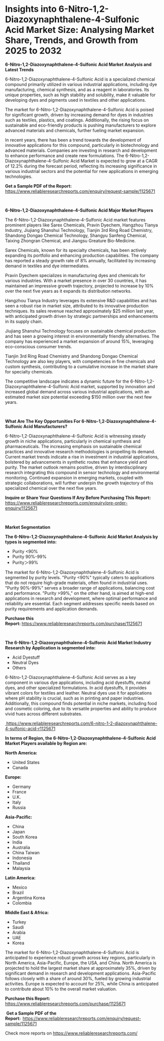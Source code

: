 <p><h1>Insights into 6-Nitro-1,2-Diazoxynaphthalene-4-Sulfonic Acid Market Size: Analysing Market Share, Trends, and Growth from 2025 to 2032</h1></p><p><strong>6-Nitro-1,2-Diazoxynaphthalene-4-Sulfonic Acid Market Analysis and Latest Trends</strong></p>
<p><p>6-Nitro-1,2-Diazoxynaphthalene-4-Sulfonic Acid is a specialized chemical compound primarily utilized in various industrial applications, including dye manufacturing, chemical synthesis, and as a reagent in laboratories. Its unique properties, such as high stability and solubility, make it valuable for developing dyes and pigments used in textiles and other applications.</p><p>The market for 6-Nitro-1,2-Diazoxynaphthalene-4-Sulfonic Acid is poised for significant growth, driven by increasing demand for dyes in industries such as textiles, plastics, and coatings. Additionally, the rising focus on sustainable and eco-friendly products is pushing manufacturers to explore advanced materials and chemicals, further fueling market expansion.</p><p>In recent years, there has been a trend towards the development of innovative applications for this compound, particularly in biotechnology and advanced materials. Companies are investing in research and development to enhance performance and create new formulations. The 6-Nitro-1,2-Diazoxynaphthalene-4-Sulfonic Acid Market is expected to grow at a CAGR of 12.2% during the forecast period, reflecting its increasing significance in various industrial sectors and the potential for new applications in emerging technologies.</p></p>
<p><strong>Get a Sample PDF of the Report:&nbsp;</strong> <a href="https://www.reliableresearchreports.com/enquiry/request-sample/1125671?utm_campaign=2187&utm_medium=2&utm_source=Github&utm_content=ia&utm_term=01022025&utm_id=6-nitro-12-diazoxynaphthalene-4-sulfonic-acid">https://www.reliableresearchreports.com/enquiry/request-sample/1125671</a></p>
<p>&nbsp;</p>
<p><strong>6-Nitro-1,2-Diazoxynaphthalene-4-Sulfonic Acid Major Market Players</strong></p>
<p><p>The 6-Nitro-1,2-Diazoxynaphthalene-4-Sulfonic Acid market features prominent players like Sarex Chemicals, Pravin Dyechem, Hangzhou Tianya Industry, Jiujiang Shanshui Technology, Tianjin 3rd Ring Road Chemistry, Shandong Dongao Chemical Technology, Shangyu Sanfeng Chemical, Taixing Zhongran Chemical, and Jiangsu Greature Bio-Medicine. </p><p>Sarex Chemicals, known for its specialty chemicals, has been actively expanding its portfolio and enhancing production capabilities. The company has reported a steady growth rate of 8% annually, facilitated by increasing demand in textiles and dye intermediates.</p><p>Pravin Dyechem specializes in manufacturing dyes and chemicals for various industries. With a market presence in over 30 countries, it has maintained an impressive growth trajectory, projected to increase by 10% over the next five years as it expands its distribution networks.</p><p>Hangzhou Tianya Industry leverages its extensive R&D capabilities and has seen a robust rise in market size, attributed to its innovative production techniques. Its sales revenue reached approximately $25 million last year, with anticipated growth driven by strategic partnerships and enhancements in its supply chain.</p><p>Jiujiang Shanshui Technology focuses on sustainable chemical production and has seen a growing interest in environmentally friendly alternatives. The company has experienced a market expansion of around 15%, leveraging eco-conscious consumer trends.</p><p>Tianjin 3rd Ring Road Chemistry and Shandong Dongao Chemical Technology are also key players, with competencies in fine chemicals and custom synthesis, contributing to a cumulative increase in the market share for specialty chemicals.</p><p>The competitive landscape indicates a dynamic future for the 6-Nitro-1,2-Diazoxynaphthalene-4-Sulfonic Acid market, supported by innovation and increased global demand across various industrial applications, with an estimated market size potential exceeding $150 million over the next few years.</p></p>
<p>&nbsp;</p>
<p><strong>What Are The Key Opportunities For 6-Nitro-1,2-Diazoxynaphthalene-4-Sulfonic Acid Manufacturers?</strong></p>
<p><p>6-Nitro-1,2-Diazoxynaphthalene-4-Sulfonic Acid is witnessing steady growth in niche applications, particularly in chemical synthesis and pharmaceuticals. The increasing emphasis on sustainable chemical practices and innovative research methodologies is propelling its demand. Current market trends indicate a rise in investment in industrial applications, bolstered by advancements in synthetic routes that enhance yield and purity. The market outlook remains positive, driven by interdisciplinary research integrating this compound in sensor technology and environmental monitoring. Continued expansion in emerging markets, coupled with strategic collaborations, will further underpin the growth trajectory of this specialized chemical over the next five years.</p></p>
<p><strong>Inquire or Share Your Questions If Any Before Purchasing This Report:</strong> <a href="https://www.reliableresearchreports.com/enquiry/pre-order-enquiry/1125671?utm_campaign=2187&utm_medium=2&utm_source=Github&utm_content=ia&utm_term=01022025&utm_id=6-nitro-12-diazoxynaphthalene-4-sulfonic-acid">https://www.reliableresearchreports.com/enquiry/pre-order-enquiry/1125671</a></p>
<p>&nbsp;</p>
<p><strong>Market Segmentation</strong></p>
<p><strong>The 6-Nitro-1,2-Diazoxynaphthalene-4-Sulfonic Acid Market Analysis by types is segmented into:</strong></p>
<p><ul><li>Purity <90%</li><li>Purity 90%-99%</li><li>Purity＞99%</li></ul></p>
<p><p>The market for 6-Nitro-1,2-Diazoxynaphthalene-4-Sulfonic Acid is segmented by purity levels. "Purity <90%" typically caters to applications that do not require high-grade materials, often found in industrial uses. "Purity 90%-99%" serves a broader range of applications, balancing cost and performance. "Purity >99%," on the other hand, is aimed at high-end applications in research and development, where optimal performance and reliability are essential. Each segment addresses specific needs based on purity requirements and application demands.</p></p>
<p><strong>Purchase this Report:&nbsp;</strong><a href="https://www.reliableresearchreports.com/purchase/1125671?utm_campaign=2187&utm_medium=2&utm_source=Github&utm_content=ia&utm_term=01022025&utm_id=6-nitro-12-diazoxynaphthalene-4-sulfonic-acid">https://www.reliableresearchreports.com/purchase/1125671</a></p>
<p>&nbsp;</p>
<p><strong>The 6-Nitro-1,2-Diazoxynaphthalene-4-Sulfonic Acid Market Industry Research by Application is segmented into:</strong></p>
<p><ul><li>Acid Dyestuff</li><li>Neutral Dyes</li><li>Others</li></ul></p>
<p><p>6-Nitro-1,2-Diazoxynaphthalene-4-Sulfonic Acid serves as a key component in various dye applications, including acid dyestuffs, neutral dyes, and other specialized formulations. In acid dyestuffs, it provides vibrant colors for textiles and leather. Neutral dyes use it for applications where pH stability is crucial, such as in printing and paper industries. Additionally, this compound finds potential in niche markets, including food and cosmetic coloring, due to its versatile properties and ability to produce vivid hues across different substrates.</p></p>
<p><a href="https://www.reliableresearchreports.com/6-nitro-1-2-diazoxynaphthalene-4-sulfonic-acid-r1125671?utm_campaign=2187&utm_medium=2&utm_source=Github&utm_content=ia&utm_term=01022025&utm_id=6-nitro-12-diazoxynaphthalene-4-sulfonic-acid">&nbsp;https://www.reliableresearchreports.com/6-nitro-1-2-diazoxynaphthalene-4-sulfonic-acid-r1125671</a></p>
<p><strong>In terms of Region, the 6-Nitro-1,2-Diazoxynaphthalene-4-Sulfonic Acid Market Players available by Region are:</strong></p>
<p>
    <p> <strong> North America: </strong>
        <ul>
            <li>United States</li>
            <li>Canada</li>
        </ul>
        </p> 
    <p> <strong> Europe: </strong>
        <ul>
            <li>Germany</li>
            <li>France</li>
            <li>U.K.</li>
            <li>Italy</li>
            <li>Russia</li>
        </ul>
        </p> 
    <p> <strong> Asia-Pacific: </strong>
        <ul>
            <li>China</li>
            <li>Japan</li>
            <li>South Korea</li>
            <li>India</li>
            <li>Australia</li>
            <li>China Taiwan</li>
            <li>Indonesia</li>
            <li>Thailand</li>
            <li>Malaysia</li>
        </ul>
        </p> 
    <p> <strong> Latin America: </strong>
        <ul>
            <li>Mexico</li>
            <li>Brazil</li>
            <li>Argentina Korea</li>
            <li>Colombia</li>
        </ul>
        </p> 
    <p> <strong> Middle East & Africa: </strong>
        <ul>
            <li>Turkey</li>
            <li>Saudi</li>
            <li>Arabia</li>
            <li>UAE</li>
            <li>Korea</li>
        </ul>
    </p>
    </p>
<p><p>The market for 6-Nitro-1,2-Diazoxynaphthalene-4-Sulfonic Acid is anticipated to experience robust growth across key regions, particularly in North America, Asia-Pacific, Europe, the USA, and China. North America is projected to hold the largest market share at approximately 35%, driven by significant demand in research and development applications. Asia-Pacific follows closely with a share of around 30%, fueled by growing industrial activities. Europe is expected to account for 25%, while China is anticipated to contribute about 10% to the overall market valuation.</p></p>
<p><strong>Purchase this Report: </strong><a href="https://www.reliableresearchreports.com/purchase/1125671?utm_campaign=2187&utm_medium=2&utm_source=Github&utm_content=ia&utm_term=01022025&utm_id=6-nitro-12-diazoxynaphthalene-4-sulfonic-acid">https://www.reliableresearchreports.com/purchase/1125671</a></p>
<p>&nbsp;<strong>Get a Sample PDF of the Report:&nbsp;&nbsp;</strong><a href="https://www.reliableresearchreports.com/enquiry/request-sample/1125671?utm_campaign=2187&utm_medium=2&utm_source=Github&utm_content=ia&utm_term=01022025&utm_id=6-nitro-12-diazoxynaphthalene-4-sulfonic-acid">https://www.reliableresearchreports.com/enquiry/request-sample/1125671</a></p>
<p><strong></strong></p>
<p>Check more reports on <a href="https://www.reliableresearchreports.com/?utm_campaign=2187&utm_medium=2&utm_source=Github&utm_content=ia&utm_term=01022025&utm_id=6-nitro-12-diazoxynaphthalene-4-sulfonic-acid">https://www.reliableresearchreports.com/</a></p>